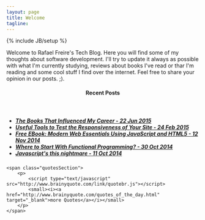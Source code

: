 ```yaml
---
layout: page
title: Welcome
tagline:
---
```

{% include JB/setup %}

<script>
  (function(i,s,o,g,r,a,m){i['GoogleAnalyticsObject']=r;i[r]=i[r]||function(){
  (i[r].q=i[r].q||[]).push(arguments)},i[r].l=1*new Date();a=s.createElement(o),
  m=s.getElementsByTagName(o)[0];a.async=1;a.src=g;m.parentNode.insertBefore(a,m)
  })(window,document,'script','//www.google-analytics.com/analytics.js','ga');

  ga('create', 'UA-56746688-1', 'auto');
  ga('send', 'pageview');

</script>

Welcome to Rafael Freire's Tech Blog. Here you will find some of my thoughts about software development. I'll try to update it always as possible with what I'm currently studying, reviews about books I've read or thar I'm reading and some cool stuff I find over the internet. Feel free to share your opinion in our posts. ;).



<div class="secondaryContent">
	<span class="postSection">
		<header class="PostsHeader"><h4>Recent Posts</h4></header>
		<ul>
		    <h5><li><a href="{% post_url 2015-06-22-the-books-that-influenced-my-career %}">The Books That Influenced My Career - 22 Jun 2015</a></li>
		    <li><a href="{% post_url 2015-02-24-useful-tools-to-test-the-responsiveness-of-your-site %}">Useful Tools to Test the Responsiveness of Your Site - 24 Feb 2015</a></li>
		    <li><a href="{% post_url 2014-11-12-free-ebook---modern-web-essentials-using-javascript-and-html5 %}">Free EBook: Modern Web Essentials Using JavaScript and HTML5 - 12 Nov 2014</a></li>
		    <li><a href="{% post_url 2014-10-30-Where-to-start-with-functional-programming %}">Where to Start With Functional Programming? - 30 Oct 2014</a></li>
		    <li><a href="{% post_url 2014-10-11-javascripts-this-nightmare %}">Javascript's this nightmare - 11 Oct 2014</a></li>
		    </h5>
		</ul>
		<!--
		<ul>
			{% for post in site.posts %}
		<li>
			
			<h6><a href="{% post_url 2015-02-24-useful-tools-to-test-the-responsiveness-of-your-site %}">{{ post.title }} - {{ post.date | date_to_string }}</a>
</h6>
		</li>
			{% endfor %}
		</ul> -->
	</span>

	<span class="quotesSection">
		<p>
			<script type="text/javascript" src="http://www.brainyquote.com/link/quotebr.js"></script>
			<small><i><a href="http://www.brainyquote.com/quotes_of_the_day.html" target="_blank">more Quotes</a></i></small>
		</p>
	</span>
</div>

<script type="text/javascript" src="/js/main.js"></script>
<link rel="stylesheet" type="text/css" href="/css/styles.css">